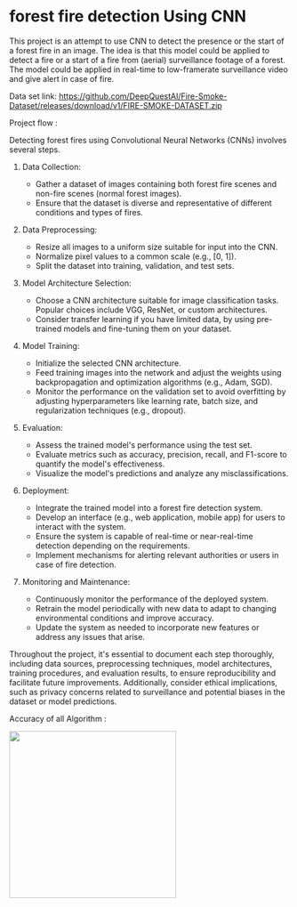 <h1> forest fire detection Using CNN</h1>

This project is an attempt to use CNN to detect the presence or the start of a forest fire in an image. The idea is that this model could be applied to detect a fire or a start of a fire from (aerial) surveillance footage of a forest. The model could be applied in real-time to low-framerate surveillance video and give alert in case of fire.

Data set link: https://github.com/DeepQuestAI/Fire-Smoke-Dataset/releases/download/v1/FIRE-SMOKE-DATASET.zip

Project flow : 

Detecting forest fires using Convolutional Neural Networks (CNNs) involves several steps. 

1. Data Collection:
   - Gather a dataset of images containing both forest fire scenes and non-fire scenes (normal forest images).
   - Ensure that the dataset is diverse and representative of different conditions and types of fires.

2. Data Preprocessing:
   - Resize all images to a uniform size suitable for input into the CNN.
   - Normalize pixel values to a common scale (e.g., [0, 1]).
   - Split the dataset into training, validation, and test sets.

3. Model Architecture Selection:
   - Choose a CNN architecture suitable for image classification tasks. Popular choices include VGG, ResNet, or custom architectures.
   - Consider transfer learning if you have limited data, by using pre-trained models and fine-tuning them on your dataset.

4. Model Training:
   - Initialize the selected CNN architecture.
   - Feed training images into the network and adjust the weights using backpropagation and optimization algorithms (e.g., Adam, SGD).
   - Monitor the performance on the validation set to avoid overfitting by adjusting hyperparameters like learning rate, batch size, and regularization techniques (e.g., dropout).

5. Evaluation:
   - Assess the trained model's performance using the test set.
   - Evaluate metrics such as accuracy, precision, recall, and F1-score to quantify the model's effectiveness.
   - Visualize the model's predictions and analyze any misclassifications.

6. Deployment:
   - Integrate the trained model into a forest fire detection system.
   - Develop an interface (e.g., web application, mobile app) for users to interact with the system.
   - Ensure the system is capable of real-time or near-real-time detection depending on the requirements.
   - Implement mechanisms for alerting relevant authorities or users in case of fire detection.

7. Monitoring and Maintenance:
   - Continuously monitor the performance of the deployed system.
   - Retrain the model periodically with new data to adapt to changing environmental conditions and improve accuracy.
   - Update the system as needed to incorporate new features or address any issues that arise.

Throughout the project, it's essential to document each step thoroughly, including data sources, preprocessing techniques, model architectures, training procedures, and evaluation results, to ensure reproducibility and facilitate future improvements. Additionally, consider ethical implications, such as privacy concerns related to surveillance and potential biases in the dataset or model predictions.

Accuracy of all Algorithm :

<img src="" width="300">  
